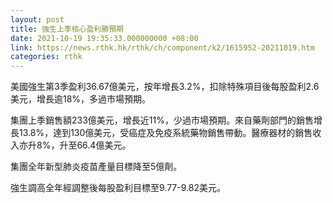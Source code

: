 ```yaml
---
layout: post
title: 強生上季核心盈利勝預期
date: 2021-10-19 19:35:33.000000000 +08:00
link: https://news.rthk.hk/rthk/ch/component/k2/1615952-20211019.htm
categories: rthk
---
```


美國強生第3季盈利36.67億美元，按年增長3.2%，扣除特殊項目後每股盈利2.6美元，增長逾18%，多過市場預期。

集團上季銷售額233億美元，增長近11%，少過市場預期。來自藥劑部門的銷售增長13.8%，達到130億美元，受癌症及免疫系統藥物銷售帶動。醫療器材的銷售收入亦升8%，升至66.4億美元。

集團全年新型肺炎疫苗產量目標降至5億劑。

強生調高全年經調整後每股盈利目標至9.77-9.82美元。

